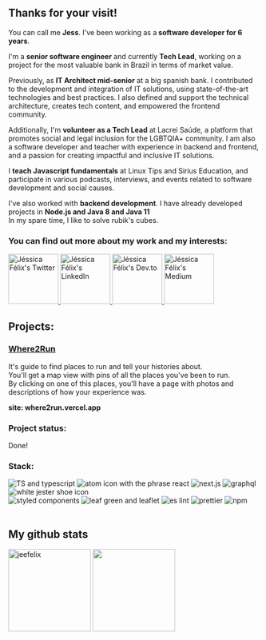 ## Thanks for your visit!
  You can call me <b>Jess</b>. I've been working as a<b> software developer for 6 years</b>.<br>
  
  I'm a <b>senior software engineer</b> and currently <b>Tech Lead</b>, working on a project for the most valuable bank in Brazil in terms of market value.

Previously, as <b>IT Architect mid-senior</b> at a big spanish bank. I contributed to the development and integration of IT solutions, using state-of-the-art technologies and best practices. I also defined and support the technical architecture, creates tech content, and empowered the frontend community.

Additionally, I'm <b>volunteer as a Tech Lead</b> at Lacrei Saúde, a platform that promotes social and legal inclusion for the LGBTQIA+ community.
I am also a software developer and teacher with experience in backend and frontend, and a passion for creating impactful and inclusive IT solutions.

I <b>teach Javascript fundamentals</b> at Linux Tips and Sirius Education, and participate in various podcasts, interviews, and events related to software development and social causes.

  I've also worked with <b>backend development</b>. I have already developed projects in <b>Node.js and Java 8 and Java 11</b> <br>
  In my spare time, I like to solve rubik's cubes.<br>

### You can find out more about my work and my interests:

<a href="https://twitter.com/jessilyneh">
 <img alt="Jéssica Félix's Twitter" | Twitter" width="100em" src="https://img.shields.io/badge/Twitter-1DA1F2?style=for-the-badge&logo=twitter&logoColor=black" />
</a>
<a href="https://www.linkedin.com/in/jessilyneh/">
  <img alt="Jéssica Félix's LinkedIn" width="100em" src="https://img.shields.io/badge/LinkedIn-0077B5?style=for-the-badge&logo=linkedin&logoColor=black" />
</a>
<a href="https://dev.to/jessilyneh">
  <img alt="Jéssica Félix's Dev.to" width="100em" src="https://img.shields.io/badge/dev.to-0A0A0A?style=for-the-badge&logo=devdotto&logoColor=white" />
</a>
<a href="https://medium.com/@jessilyneh">
 <img alt="Jéssica Félix's Medium" width="100em" src="https://img.shields.io/badge/Medium-12100E?style=for-the-badge&logo=medium&logoColor=white" />
</a>
<br/>

## Projects:

### [Where2Run](https://github.com/Jessilyneh/where2run) 
It's guide to find places to run and tell your histories about.<br>
You'll get a map view with pins of all the places you've been to run.<br>
By clicking on one of this places, you'll have a page with photos and descriptions of how your experience was.<br />
  
<b> site: where2run.vercel.app </b>
                                                                                                                                                
### Project status:
Done!

### Stack:
<div>
<img src="https://img.shields.io/badge/TypeScript-007ACC?style=for-the-badge&logo=typescript&logoColor=white" alt="TS and typescript"/>
<img src="https://img.shields.io/badge/React-20232A?style=for-the-badge&logo=react&logoColor=61DAFB" alt="atom icon with the phrase react"/>
<img src="https://img.shields.io/badge/next.js-000000?style=for-the-badge&logo=nextdotjs&logoColor=white" alt="next.js"/>
<img src="https://img.shields.io/badge/GraphQl-E10098?style=for-the-badge&logo=graphql&logoColor=white" alt="graphql"/>
<img src="https://img.shields.io/badge/Jest-C21325?style=for-the-badge&logo=jest&logoColor=white" alt="white jester shoe icon"/> <br/>
<img src="https://img.shields.io/badge/styled--components-DB7093?style=for-the-badge&logo=styled-components&logoColor=white" alt="styled components" />
<img src="https://img.shields.io/badge/Leaflet-199900?style=for-the-badge&logo=Leaflet&logoColor=white" alt="leaf green and leaflet"/>
<img src="https://img.shields.io/badge/eslint-3A33D1?style=for-the-badge&logo=eslint&logoColor=white" alt="es lint"/>
<img src="https://img.shields.io/badge/prettier-1A2C34?style=for-the-badge&logo=prettier&logoColor=F7BA3E" alt="prettier" />
<img src="https://img.shields.io/badge/npm-CB3837?style=for-the-badge&logo=npm&logoColor=white" alt="npm"/>
</div>
<br />
  
## My github stats
<div>
<img  height="165em" width: "100em" src="https://github-readme-stats.vercel.app/api?username=Jessilyneh&show_icons=true&theme=gotham" alt="jeefelix" />
<img height="165em" width: "100em" src="https://github-readme-stats.vercel.app/api/top-langs/?username=Jessilyneh&layout=compact&langs_count=5&theme=gotham"/>
<div/>
